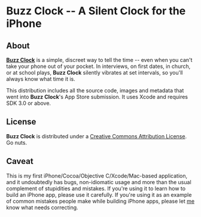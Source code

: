 Buzz Clock -- A Silent Clock for the iPhone
==========


About
-----

**[Buzz Clock](http://buzzclockapp.com)** is a simple, discreet way to tell the
time -- even when you can't take your phone out of your pocket. In interviews,
on first dates, in church, or at school plays, **Buzz Clock** silently vibrates
at set intervals, so you'll always know what time it is.

This distribution includes all the source code, images and metadata that went
into **Buzz Clock**'s App Store submission. It uses Xcode and requires SDK 3.0
or above.


License
-------

**Buzz Clock** is distributed under a [Creative Commons Attribution
License](http://creativecommons.org/licenses/by/3.0/).  Go nuts.


Caveat
------

This is my first iPhone/Cocoa/Objective C/Xcode/Mac-based application, and it
undoubtedly has bugs, non-idiomatic usage and more than the usual complement
of stupidities and mistakes.  If you're using it to learn how to build an
iPhone app, please use it carefully.  If you're using it as an example of
common mistakes people make while building iPhone apps, please let
[me](mailto:greg@eod.com) know what needs correcting.
